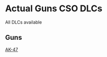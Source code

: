 # Actual Guns CSO DLCs
All DLCs available

## Guns
[AK-47](https://cdn.discordapp.com/emojis/351784280458002434.png?v=1 'LINK HERE LOL')

